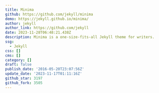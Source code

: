 ```yaml
---
title: Minima
github: https://github.com/jekyll/minima
demo: https://jekyll.github.io/minima/
author: jekyll
author_link: https://github.com/jekyll
date: 2023-11-28T06:48:21.438Z
description: Minima is a one-size-fits-all Jekyll theme for writers.
ssg:
  - Jekyll
css: []
cms: []
category: []
draft: false
publish_date: '2016-05-20T23:07:56Z'
update_date: '2023-11-17T01:11:16Z'
github_star: 3197
github_fork: 3505
---
```


